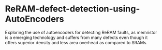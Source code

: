 # ReRAM-defect-detection-using-AutoEncoders
Exploring the use of autoencoders for detecting ReRAM faults, as memristor is a emerging technology and suffers from many defects even though it offers superior density and less area overhead as compared to SRAMs.
